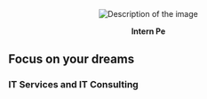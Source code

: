 <div align="center">
  <img src="https://github.com/SanjayD03/Intern-pe/raw/main/assets/130745671/aa3bfa75-3dea-4978-b780-0ae47b1c9cef.png" alt="Description of the image">
</div>

<p align="center"><b>Intern Pe</b></p>


## Focus on your dreams
### IT Services and IT Consulting

